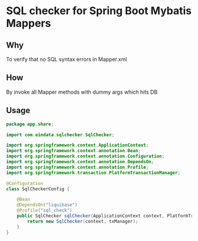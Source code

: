 # SQL checker for Spring Boot Mybatis Mappers

## Why
To verify that no SQL syntax errors in Mapper.xml

## How
By invoke all Mapper methods with dummy args which hits DB

## Usage

```java
package app.share;

import com.uindata.sqlchecker.SqlChecker;

import org.springframework.context.ApplicationContext;
import org.springframework.context.annotation.Bean;
import org.springframework.context.annotation.Configuration;
import org.springframework.context.annotation.DependsOn;
import org.springframework.context.annotation.Profile;
import org.springframework.transaction.PlatformTransactionManager;

@Configuration
class SqlCheckerConfig {

    @Bean
    @DependsOn("liquibase")
    @Profile("sql_check")
    public SqlChecker sqlChecker(ApplicationContext context, PlatformTransactionManager txManager) {
        return new SqlChecker(context, txManager);
    }
}
```
